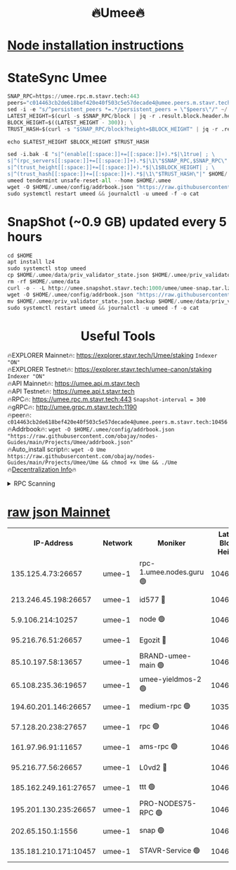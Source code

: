 <h1 align="center"> 🔥Umee🔥</h1>


[Node installation instructions](https://github.com/obajay/nodes-Guides/tree/main/Projects/Umee)
=
# StateSync Umee
```python
SNAP_RPC=https://umee.rpc.m.stavr.tech:443
peers="c014463cb2de618bef420e40f503c5e57decade4@umee.peers.m.stavr.tech:10456"
sed -i -e "s/^persistent_peers *=.*/persistent_peers = \"$peers\"/" ~/.umee/config/config.toml
LATEST_HEIGHT=$(curl -s $SNAP_RPC/block | jq -r .result.block.header.height); \
BLOCK_HEIGHT=$((LATEST_HEIGHT - 300)); \
TRUST_HASH=$(curl -s "$SNAP_RPC/block?height=$BLOCK_HEIGHT" | jq -r .result.block_id.hash)

echo $LATEST_HEIGHT $BLOCK_HEIGHT $TRUST_HASH

sed -i.bak -E "s|^(enable[[:space:]]+=[[:space:]]+).*$|\1true| ; \
s|^(rpc_servers[[:space:]]+=[[:space:]]+).*$|\1\"$SNAP_RPC,$SNAP_RPC\"| ; \
s|^(trust_height[[:space:]]+=[[:space:]]+).*$|\1$BLOCK_HEIGHT| ; \
s|^(trust_hash[[:space:]]+=[[:space:]]+).*$|\1\"$TRUST_HASH\"|" $HOME/.umee/config/config.toml
umeed tendermint unsafe-reset-all --home $HOME/.umee
wget -O $HOME/.umee/config/addrbook.json "https://raw.githubusercontent.com/obajay/nodes-Guides/main/Projects/Umee/addrbook.json"
sudo systemctl restart umeed && journalctl -u umeed -f -o cat
```
# SnapShot (~0.9 GB) updated every 5 hours
```python
cd $HOME
apt install lz4
sudo systemctl stop umeed
cp $HOME/.umee/data/priv_validator_state.json $HOME/.umee/priv_validator_state.json.backup
rm -rf $HOME/.umee/data
curl -o - -L http://umee.snapshot.stavr.tech:1000/umee/umee-snap.tar.lz4 | lz4 -c -d - | tar -x -C $HOME/.umee --strip-components 2
wget -O $HOME/.umee/config/addrbook.json "https://raw.githubusercontent.com/obajay/nodes-Guides/main/Projects/Umee/addrbook.json"
mv $HOME/.umee/priv_validator_state.json.backup $HOME/.umee/data/priv_validator_state.json
sudo systemctl restart umeed && journalctl -u umeed -f -o cat
```
 <h1 align="center"> Useful Tools</h1>

🔥EXPLORER Mainnet🔥:      https://explorer.stavr.tech/Umee/staking             `Indexer "ON"` \
🔥EXPLORER Testnet🔥:        https://explorer.stavr.tech/umee-canon/staking      `Indexer "ON"` \
🔥API Mainnet🔥:                   https://umee.api.m.stavr.tech \
🔥API Testnet🔥:                     https://umee.api.t.stavr.tech \
🔥RPC🔥:                           https://umee.rpc.m.stavr.tech:443                     `Snapshot-interval = 300` \
🔥gRPC🔥:                              http://umee.grpc.m.stavr.tech:1190 \
🔥peer🔥:                     `c014463cb2de618bef420e40f503c5e57decade4@umee.peers.m.stavr.tech:10456` \
🔥Addrbook🔥:    ```wget -O $HOME/.umee/config/addrbook.json "https://raw.githubusercontent.com/obajay/nodes-Guides/main/Projects/Umee/addrbook.json"``` \
🔥Auto_install script🔥: ```wget -O Ume https://raw.githubusercontent.com/obajay/nodes-Guides/main/Projects/Umee/Ume && chmod +x Ume && ./Ume``` \
🔥[Decentralization Info](https://github.com/obajay/StateSync-snapshots/tree/main/Projects/Umee/Decentralization)🔥

<details>
<summary>RPC Scanning</summary>

<h2 align="center"> We scan nodes in real time every 4 hours. And we provide the final result of RPC endpoints.
We cannot influence the operation of these nodes in any way. </h2>


```python
If Voting Power is higher than 0 --> then the Node is a validator of the network and may be subject to attack and be a potential threat to the chain.
```
```python
We marked such validators with a red symbol
```

</details>

[raw json Mainnet](https://rpc-check.umeem.stavr.tech/umeem/rpc-umeem-result.json)
=



<table><tr><th>IP-Address</th><th>Network</th><th>Moniker</th><th>Latest Block Height</th><th>Earliest Block Height</th><th>Catching Up</th><th>Tx Index</th><th>Voting Power</th><th>Scan Time</th></tr><tr><td>135.125.4.73:26657</td><td>umee-1</td><td>rpc-1.umee.nodes.guru 🟢</td><td>10468833</td><td>5167386</td><td>False</td><td>on</td><td>0</td><td>2024-02-06T07:58:33.566770144UTC</td></tr><tr><td>213.246.45.198:26657</td><td>umee-1</td><td>id577 🔴</td><td>10468820</td><td>7100001</td><td>False</td><td>on</td><td>35104873</td><td>2024-02-06T07:57:14.291928603UTC</td></tr><tr><td>5.9.106.214:10257</td><td>umee-1</td><td>node 🟢</td><td>10468829</td><td>7942001</td><td>False</td><td>on</td><td>0</td><td>2024-02-06T07:58:08.053844942UTC</td></tr><tr><td>95.216.76.51:26657</td><td>umee-1</td><td>Egozit 🔴</td><td>10468833</td><td>8262001</td><td>False</td><td>off</td><td>38436620</td><td>2024-02-06T07:58:31.159765154UTC</td></tr><tr><td>85.10.197.58:13657</td><td>umee-1</td><td>BRAND-umee-main 🟢</td><td>10468822</td><td>8427832</td><td>False</td><td>on</td><td>0</td><td>2024-02-06T07:57:29.403087472UTC</td></tr><tr><td>65.108.235.36:19657</td><td>umee-1</td><td>umee-yieldmos-2 🟢</td><td>10468812</td><td>9575548</td><td>False</td><td>on</td><td>0</td><td>2024-02-06T07:56:28.833426864UTC</td></tr><tr><td>194.60.201.146:26657</td><td>umee-1</td><td>medium-rpc 🟢</td><td>10358323</td><td>9984137</td><td>False</td><td>on</td><td>0</td><td>2024-02-06T07:57:23.006333709UTC</td></tr><tr><td>57.128.20.238:27657</td><td>umee-1</td><td>rpc 🟢</td><td>10468830</td><td>10337379</td><td>False</td><td>on</td><td>0</td><td>2024-02-06T07:58:16.493114882UTC</td></tr><tr><td>161.97.96.91:11657</td><td>umee-1</td><td>ams-rpc 🟢</td><td>10468837</td><td>10352001</td><td>False</td><td>on</td><td>0</td><td>2024-02-06T07:58:55.124213658UTC</td></tr><tr><td>95.216.77.56:26657</td><td>umee-1</td><td>L0vd2 🔴</td><td>10468836</td><td>10368836</td><td>False</td><td>off</td><td>37548252</td><td>2024-02-06T07:58:52.748309873UTC</td></tr><tr><td>185.162.249.161:27657</td><td>umee-1</td><td>ttt 🟢</td><td>10468827</td><td>10381617</td><td>False</td><td>on</td><td>0</td><td>2024-02-06T07:57:56.364408595UTC</td></tr><tr><td>195.201.130.235:26657</td><td>umee-1</td><td>PRO-NODES75-RPC 🟢</td><td>10468828</td><td>10396343</td><td>False</td><td>on</td><td>0</td><td>2024-02-06T07:58:04.841225462UTC</td></tr><tr><td>202.65.150.1:1556</td><td>umee-1</td><td>snap 🟢</td><td>10468828</td><td>10457558</td><td>False</td><td>on</td><td>0</td><td>2024-02-06T07:58:05.739876244UTC</td></tr><tr><td>135.181.210.171:10457</td><td>umee-1</td><td>STAVR-Service 🟢</td><td>10468835</td><td>10467301</td><td>False</td><td>on</td><td>0</td><td>2024-02-06T07:58:42.132326294UTC</td></tr></table>

